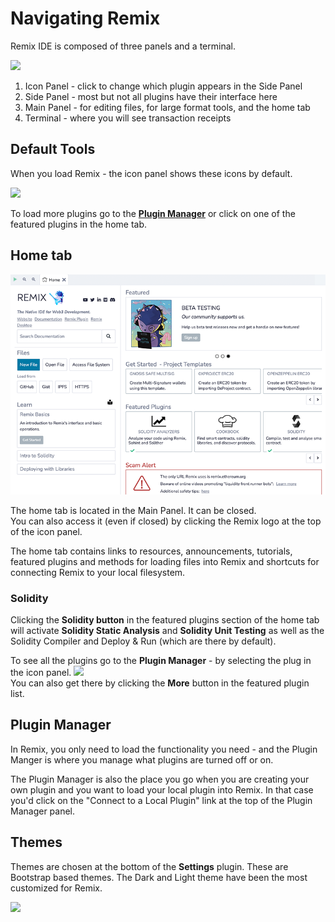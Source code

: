 Navigating Remix
================
Remix IDE is composed of three panels and a terminal.

![](images/a-layout1c.png)

1. Icon Panel - click to change which plugin appears in the Side Panel
2. Side Panel - most but not all plugins have their interface here
3. Main Panel - for editing files, for large format tools, and the home tab
4. Terminal - where you will see transaction receipts

Default Tools
-----------------------

When you load Remix - the icon panel shows these icons by default.

![](images/a-icons-at-load.png)

To load more plugins go to the **[Plugin Manager](#plugin-manager)** or click on one of the featured plugins in the home tab.

Home tab
--------

![](images/a-hometab.png)

The home tab is located in the Main Panel.  It can be closed.  <br> You can also access it (even if closed) by clicking the Remix logo at the top of the icon panel.

The home tab contains links to resources, announcements, tutorials, featured plugins and methods for loading files into Remix and shortcuts for connecting Remix to your local filesystem. 

### Solidity 
Clicking the **Solidity button** in the featured plugins section of the home tab will activate  **Solidity Static Analysis** and **Solidity Unit Testing** as well as the Solidity Compiler and Deploy & Run (which are there by default).

To see all the plugins go to the **Plugin Manager** - by selecting the plug in the icon panel.
![](images/a-plug.png) <br>
You can also get there by clicking the **More** button in the featured plugin list.

Plugin Manager
---------------

In Remix, you only need to load the functionality you need - and the Plugin Manger is where you manage what plugins are turned off or on.

The Plugin Manager is also the place you go when you are creating your own plugin and you want to load your local plugin into Remix. In that case you'd click on the "Connect to a Local Plugin" link at the top of the Plugin Manager panel.

Themes
---------------

Themes are chosen at the bottom of the **Settings** plugin. These are Bootstrap based themes.  The Dark and Light theme have been the most customized for Remix.

![](images/a-themes.png) 
